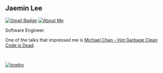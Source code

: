 ## Jaemin Lee

[![Gmail Badge](https://img.shields.io/badge/Gmail-tech.jmtt@gmail.com-teal?style=flat-square&logo=gmail&logoColor=white&link=mailto:tech.jmtt@gmail.com)](mailto:tech.jmtt@gmail.com)
[![About Me](https://img.shields.io/badge/Bendd-About-7E8EF1?style=flat-square&logo=https://i.ibb.co/DWcg2zC/icon-512x512.png)](https://bendd.me/)

Software Engineer.

One of the talks that impressed me is [Michael Chan - Hot Garbage Clean Code is Dead](https://youtu.be/-NP_upexPFg?si=l_z4qjq801tomApA).

<br />

[![trophy](https://github-profile-trophy.vercel.app/?username=jaem1n207&theme=gitdimmed&rank=SECRET,S,AAA,AA,A&margin-w=4)](https://github.com/ryo-ma/github-profile-trophy)
